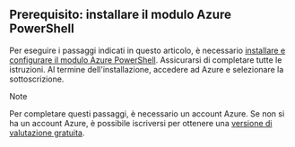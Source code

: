 ## <a name="prerequisite-install-the-azure-powershell-module"></a>Prerequisito: installare il modulo Azure PowerShell

Per eseguire i passaggi indicati in questo articolo, è necessario [installare e configurare il modulo Azure PowerShell](/powershell/azureps-cmdlets-docs). Assicurarsi di completare tutte le istruzioni. Al termine dell'installazione, accedere ad Azure e selezionare la sottoscrizione.

> [!NOTE]
> Per completare questi passaggi, è necessario un account Azure. Se non si ha un account Azure, è possibile iscriversi per ottenere una [versione di valutazione gratuita](../articles/active-directory/fundamentals/sign-up-organization.md).
